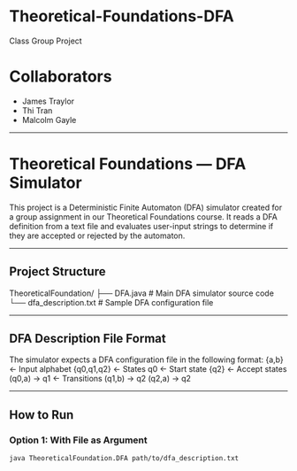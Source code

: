 # Theoretical-Foundations-DFA
Class Group Project

# Collaborators

- James Traylor
- Thi Tran
- Malcolm Gayle

---

# Theoretical Foundations — DFA Simulator

This project is a Deterministic Finite Automaton (DFA) simulator created for a group assignment in our Theoretical Foundations course. It reads a DFA definition from a text file and evaluates user-input strings to determine if they are accepted or rejected by the automaton.

---

## Project Structure
TheoreticalFoundation/
├── DFA.java # Main DFA simulator source code
└── dfa_description.txt # Sample DFA configuration file

---

## DFA Description File Format

The simulator expects a DFA configuration file in the following format:
{a,b} ← Input alphabet
{q0,q1,q2} ← States
q0 ← Start state
{q2} ← Accept states
(q0,a) -> q1 ← Transitions
(q1,b) -> q2
(q2,a) -> q2

---

## How to Run

### Option 1: With File as Argument
```bash
java TheoreticalFoundation.DFA path/to/dfa_description.txt
